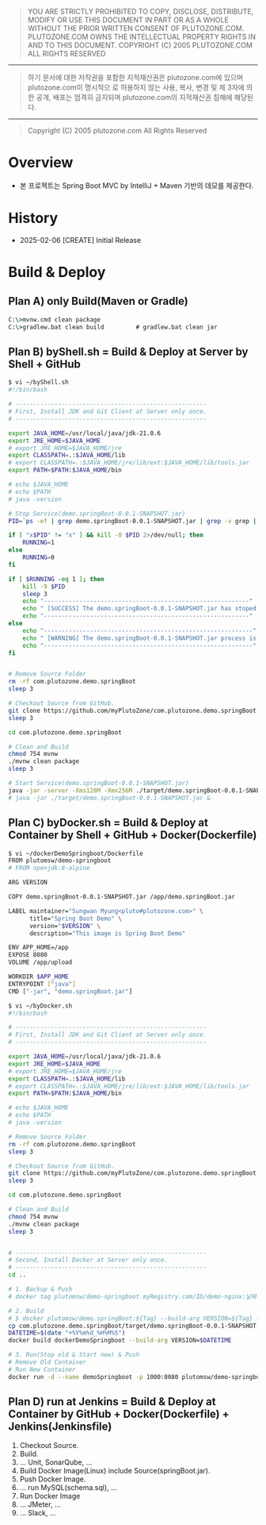 > YOU ARE STRICTLY PROHIBITED TO COPY, DISCLOSE, DISTRIBUTE, MODIFY OR USE THIS
DOCUMENT IN PART OR AS A WHOLE WITHOUT THE PRIOR WRITTEN CONSENT OF
PLUTOZONE.COM.
PLUTOZONE.COM OWNS THE INTELLECTUAL PROPERTY RIGHTS IN AND TO THIS DOCUMENT.
COPYRIGHT (C) 2005 PLUTOZONE.COM ALL RIGHTS RESERVED
***
> 하기 문서에 대한 저작권을 포함한 지적재산권은 plutozone.com에 있으며 plutozone.com이 명시적으
로 허용하지 않는 사용, 복사, 변경 및 제 3자에 의한 공개, 배포는 엄격히 금지되며
plutozone.com의 지적재산권 침해에 해당된다.
***
> Copyright (C) 2005 plutozone.com All Rights Reserved


# Overview
- 본 프로젝트는 Spring Boot MVC by IntelliJ + Maven 기반의 데모를 제공한다.


# History
- 2025-02-06 [CREATE] Initial Release


# Build & Deploy
## Plan A) only Build(Maven or Gradle)
```cmd
C:\>mvnw.cmd clean package
C:\>gradlew.bat clean build         # gradlew.bat clean jar
```


## Plan B) byShell.sh = Build & Deploy at Server by Shell + GitHub
```bash
$ vi ~/byShell.sh
#!/bin/bash

# ------------------------------------------------------
# First, Install JDK and Git Client at Server only once.
# ------------------------------------------------------

export JAVA_HOME=/usr/local/java/jdk-21.0.6
export JRE_HOME=$JAVA_HOME
# export JRE_HOME=$JAVA_HOME/jre
export CLASSPATH=.:$JAVA_HOME/lib
# export CLASSPATH=.:$JAVA_HOME/jre/lib/ext:$JAVA_HOME/lib/tools.jar
export PATH=$PATH:$JAVA_HOME/bin

# echo $JAVA_HOME
# echo $PATH
# java -version

# Stop Service(demo.springBoot-0.0.1-SNAPSHOT.jar)
PID=`ps -ef | grep demo.springBoot-0.0.1-SNAPSHOT.jar | grep -v grep | awk '{print $2}'`

if [ "x$PID" != "x" ] && kill -0 $PID 2>/dev/null; then
	RUNNING=1
else
	RUNNING=0
fi

if [ $RUNNING -eq 1 ]; then
    kill -9 $PID
    sleep 3
    echo "----------------------------------------------------------"
    echo " [SUCCESS] The demo.springBoot-0.0.1-SNAPSHOT.jar has stoped successful."
    echo "----------------------------------------------------------"
else
    echo "-----------------------------------------------------------"
    echo " [WARNING] The demo.springBoot-0.0.1-SNAPSHOT.jar process is not nunning!"
    echo "-----------------------------------------------------------"
fi


# Remove Source Folder
rm -rf com.plutozone.demo.springBoot
sleep 3

# Checkout Source from GitHub.
git clone https://github.com/myPlutoZone/com.plutozone.demo.springBoot.git
sleep 3

cd com.plutozone.demo.springBoot

# Clean and Build
chmod 754 mvnw
./mvnw clean package
sleep 3

# Start Service(demo.springBoot-0.0.1-SNAPSHOT.jar)
java -jar -server -Xms128M -Xmx256M ./target/demo.springBoot-0.0.1-SNAPSHOT.jar > /dev/null &
# java -jar ./target/demo.springBoot-0.0.1-SNAPSHOT.jar &
```


## Plan C) byDocker.sh = Build & Deploy at Container by Shell + GitHub + Docker(Dockerfile)
```bash
$ vi ~/dockerDemoSpringboot/Dockerfile
FROM plutomsw/demo-springboot
# FROM openjdk:8-alpine

ARG VERSION

COPY demo.springBoot-0.0.1-SNAPSHOT.jar /app/demo.springBoot.jar

LABEL maintainer="Sungwan Myung<pluto#plutozone.com>" \
      title="Spring Boot Demo" \
      version="$VERSION" \
      description="This image is Spring Boot Demo"

ENV APP_HOME=/app
EXPOSE 8080
VOLUME /app/upload

WORKDIR $APP_HOME
ENTRYPOINT ["java"]
CMD ["-jar", "demo.springBoot.jar"]
```

```bash
$ vi ~/byDocker.sh
#!/bin/bash

# ------------------------------------------------------
# First, Install JDK and Git Client at Server only once.
# ------------------------------------------------------

export JAVA_HOME=/usr/local/java/jdk-21.0.6
export JRE_HOME=$JAVA_HOME
# export JRE_HOME=$JAVA_HOME/jre
export CLASSPATH=.:$JAVA_HOME/lib
# export CLASSPATH=.:$JAVA_HOME/jre/lib/ext:$JAVA_HOME/lib/tools.jar
export PATH=$PATH:$JAVA_HOME/bin

# echo $JAVA_HOME
# echo $PATH
# java -version

# Remove Source Folder
rm -rf com.plutozone.demo.springBoot
sleep 3

# Checkout Source from GitHub.
git clone https://github.com/myPlutoZone/com.plutozone.demo.springBoot.git
sleep 3

cd com.plutozone.demo.springBoot

# Clean and Build
chmod 754 mvnw
./mvnw clean package
sleep 3


# ------------------------------------------------------
# Second, Install Docker at Server only once.
# ------------------------------------------------------
cd ..

# 1. Backup & Push
# docker tag plutomsw/demo-springboot myRegistry.com/ID/demo-nginx:날짜

# 2. Build
# $ docker plutomsw/demo.springBoot:${Tag} --build-arg VERSION=${Tag} -f Dockerfile .
cp com.plutozone.demo.springBoot/target/demo.springBoot-0.0.1-SNAPSHOT.jar dockerDemoSpringboot/
DATETIME=$(date "+%Y%m%d_%H%M%S")
docker build dockerDemoSpringboot --build-arg VERSION=$DATETIME

# 3. Run(Stop old & Start new) & Push
# Remove Old Container
# Run New Container
docker run -d --name demoSpringboot -p 1000:8080 plutomsw/demo-springboot
```


## Plan D) run at Jenkins = Build & Deploy at Container by GitHub + Docker(Dockerfile) + Jenkins(Jenkinsfile) 
1. Checkout Source.
2. Build.
3. ... Unit, SonarQube, ...
4. Build Docker Image(Linux) include Source(springBoot.jar).
5. Push Docker Image.
6. ... run MySQL(schema.sql), ...
7. Run Docker Image
8. ... JMeter, ...
9. ... Slack, ...